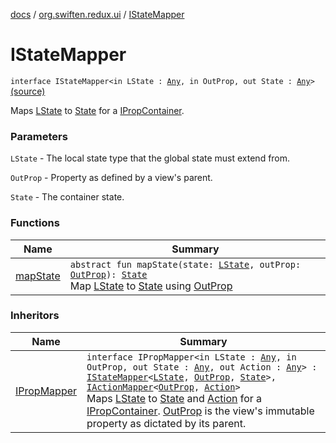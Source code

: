 [docs](../../index.md) / [org.swiften.redux.ui](../index.md) / [IStateMapper](./index.md)

# IStateMapper

`interface IStateMapper<in LState : `[`Any`](https://kotlinlang.org/api/latest/jvm/stdlib/kotlin/-any/index.html)`, in OutProp, out State : `[`Any`](https://kotlinlang.org/api/latest/jvm/stdlib/kotlin/-any/index.html)`>` [(source)](https://github.com/protoman92/KotlinRedux/tree/master/common/common-ui/src/main/kotlin/org/swiften/redux/ui/Injector.kt#L68)

Maps [LState](index.md#LState) to [State](index.md#State) for a [IPropContainer](../-i-prop-container/index.md).

### Parameters

`LState` - The local state type that the global state must extend from.

`OutProp` - Property as defined by a view's parent.

`State` - The container state.

### Functions

| Name | Summary |
|---|---|
| [mapState](map-state.md) | `abstract fun mapState(state: `[`LState`](index.md#LState)`, outProp: `[`OutProp`](index.md#OutProp)`): `[`State`](index.md#State)<br>Map [LState](index.md#LState) to [State](index.md#State) using [OutProp](index.md#OutProp) |

### Inheritors

| Name | Summary |
|---|---|
| [IPropMapper](../-i-prop-mapper.md) | `interface IPropMapper<in LState : `[`Any`](https://kotlinlang.org/api/latest/jvm/stdlib/kotlin/-any/index.html)`, in OutProp, out State : `[`Any`](https://kotlinlang.org/api/latest/jvm/stdlib/kotlin/-any/index.html)`, out Action : `[`Any`](https://kotlinlang.org/api/latest/jvm/stdlib/kotlin/-any/index.html)`> : `[`IStateMapper`](./index.md)`<`[`LState`](../-i-prop-mapper.md#LState)`, `[`OutProp`](../-i-prop-mapper.md#OutProp)`, `[`State`](../-i-prop-mapper.md#State)`>, `[`IActionMapper`](../-i-action-mapper/index.md)`<`[`OutProp`](../-i-prop-mapper.md#OutProp)`, `[`Action`](../-i-prop-mapper.md#Action)`>`<br>Maps [LState](../-i-prop-mapper.md#LState) to [State](../-i-prop-mapper.md#State) and [Action](../-i-prop-mapper.md#Action) for a [IPropContainer](../-i-prop-container/index.md). [OutProp](../-i-prop-mapper.md#OutProp) is the view's immutable property as dictated by its parent. |
